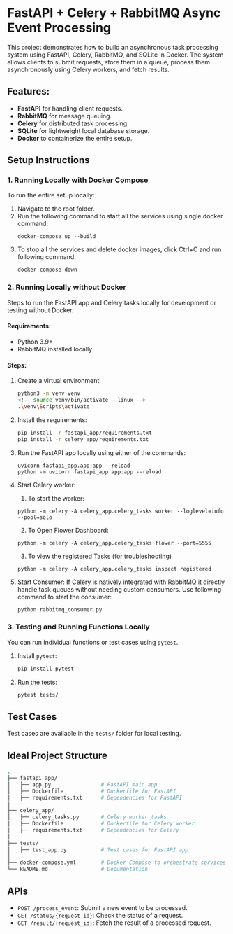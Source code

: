 

# FastAPI + Celery + RabbitMQ Async Event Processing

This project demonstrates how to build an asynchronous task processing system using FastAPI, Celery, RabbitMQ, and SQLite in Docker. The system allows clients to submit requests, store them in a queue, process them asynchronously using Celery workers, and fetch results.

## Features:
- **FastAPI** for handling client requests.
- **RabbitMQ** for message queuing.
- **Celery** for distributed task processing.
- **SQLite** for lightweight local database storage.
- **Docker** to containerize the entire setup.
  
## Setup Instructions

### 1. Running Locally with Docker Compose
To run the entire setup locally:
1. Navigate to the root folder.
2. Run the following command to start all the services using single docker command:
   ```
   docker-compose up --build
   ```
3. To stop all the services and delete docker images, click Ctrl+C and run following command:
   ```
   docker-compose down
   ```

### 2. Running Locally without Docker
Steps to run the FastAPI app and Celery tasks locally for development or testing without Docker.

#### Requirements:
- Python 3.9+
- RabbitMQ installed locally

#### Steps:
1. Create a virtual environment:
   ```bash
   python3 -m venv venv
   <!-- source venv/bin/activate - linux -->
   .\venv\Scripts\activate
   ```
2. Install the requirements:
   ```bash
   pip install -r fastapi_app/requirements.txt
   pip install -r celery_app/requirements.txt
   ```
3. Run the FastAPI app locally using either of the commands:
   ```
   uvicorn fastapi_app.app:app --reload
   python -m uvicorn fastapi_app.app:app --reload
   ```
4. Start Celery worker:
   
   1. To start the worker: 
   ```
   python -m celery -A celery_app.celery_tasks worker --loglevel=info --pool=solo
   ```
   2. To Open Flower Dashboard: 
   ```
   python -m celery -A celery_app.celery_tasks flower --port=5555
   ```
   3. To view the registered Tasks (for troubleshooting)
   ```
   python -m celery -A celery_app.celery_tasks inspect registered
   ```
5. Start Consumer:
   If Celery is natively integrated with RabbitMQ it directly handle task queues without needing custom consumers. Use following command to start the consumer:
   ```
   python rabbitmq_consumer.py
   ```

### 3. Testing and Running Functions Locally
You can run individual functions or test cases using `pytest`.

1. Install `pytest`:
   ```bash
   pip install pytest
   ```

2. Run the tests:
   ```bash
   pytest tests/
   ```

## Test Cases
Test cases are available in the `tests/` folder for local testing.

## Ideal Project Structure
```bash
.
├── fastapi_app/
│   ├── app.py                # FastAPI main app
│   ├── Dockerfile            # Dockerfile for FastAPI
│   ├── requirements.txt      # Dependencies for FastAPI
│
├── celery_app/
│   ├── celery_tasks.py       # Celery worker tasks
│   ├── Dockerfile            # Dockerfile for Celery worker
│   ├── requirements.txt      # Dependencies for Celery
│
├── tests/
│   ├── test_app.py           # Test cases for FastAPI app
│
├── docker-compose.yml        # Docker Compose to orchestrate services
└── README.md                 # Documentation
```

## APIs
- `POST /process_event`: Submit a new event to be processed.
- `GET /status/{request_id}`: Check the status of a request.
- `GET /result/{request_id}`: Fetch the result of a processed request.

